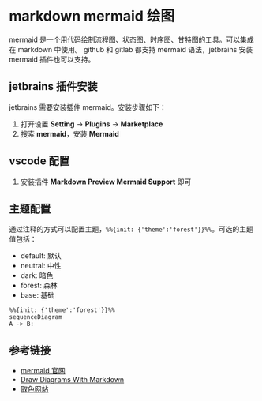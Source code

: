 # markdown mermaid 绘图

mermaid 是一个用代码绘制流程图、状态图、时序图、甘特图的工具。可以集成在 markdown 中使用。
github 和 gitlab 都支持 mermaid 语法，jetbrains 安装 mermaid 插件也可以支持。

## jetbrains 插件安装

jetbrains 需要安装插件 mermaid。安装步骤如下：

1. 打开设置 **Setting** -> **Plugins** -> **Marketplace**
2. 搜索 **mermaid**，安装 **Mermaid**

## vscode 配置

1. 安装插件 **Markdown Preview Mermaid Support** 即可

## 主题配置

通过注释的方式可以配置主题，`%%{init: {'theme':'forest'}}%%`。可选的主题值包括：

- default: 默认
- neutral: 中性
- dark: 暗色
- forest: 森林
- base: 基础

```mermaid
%%{init: {'theme':'forest'}}%%
sequenceDiagram
A -> B: 

```

## 参考链接

- [mermaid 官网](https://mermaid.js.org/intro/)
- [Draw Diagrams With Markdown](https://support.typora.io/Draw-Diagrams-With-Markdown/)
- [取色网站](https://colorhunt.co/)
